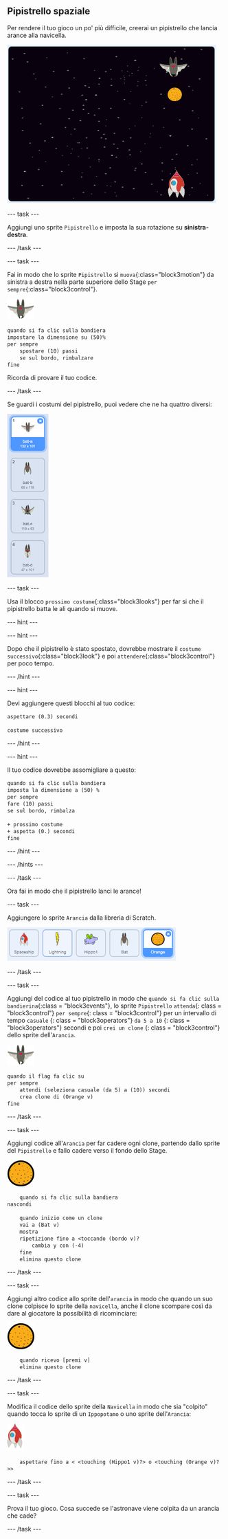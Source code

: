 ## Pipistrello spaziale

Per rendere il tuo gioco un po' più difficile, creerai un pipistrello che lancia arance alla navicella.

![un pipistrello che lancia un'arancia all'astronave](images/bat-oranges.png)

\--- task \---

Aggiungi uno sprite `Pipistrello` e imposta la sua rotazione su **sinistra-destra**.

\--- /task \---

\--- task \---

Fai in modo che lo sprite `Pipistrello` si `muova`{:class="block3motion"} da sinistra a destra nella parte superiore dello Stage `per sempre`{:class="block3control"}.

![sprite pipistrello](images/bat-sprite.png)

```blocks3
quando si fa clic sulla bandiera
impostare la dimensione su (50)%
per sempre
    spostare (10) passi
    se sul bordo, rimbalzare
fine
```

Ricorda di provare il tuo codice.

\--- /task \---

Se guardi i costumi del pipistrello, puoi vedere che ne ha quattro diversi:

![screenshot](images/invaders-bat-costume.png)

\--- task \---

Usa il blocco `prossimo costume`{:class="block3looks"} per far si che il pipistrello batta le ali quando si muove.

\--- hint \---

\--- hint \---

Dopo che il pipistrello è stato spostato, dovrebbe mostrare il `costume successivo`{:class="block3look"} e poi `attendere`{:class="block3control"} per poco tempo.

\--- /hint \---

\--- hint \---

Devi aggiungere questi blocchi al tuo codice:

```blocks3
aspettare (0.3) secondi

costume successivo
```

\--- /hint \---

\--- hint \---

Il tuo codice dovrebbe assomigliare a questo:

```blocks3
quando si fa clic sulla bandiera
imposta la dimensione a (50) %
per sempre
fare (10) passi
se sul bordo, rimbalza

+ prossimo costume
+ aspetta (0.) secondi
fine
```

\--- /hint \---

\--- /hints \---

\--- /task \---

Ora fai in modo che il pipistrello lanci le arance!

\--- task \---

Aggiungere lo sprite `Arancia` dalla libreria di Scratch.

![screenshot](images/invaders-orange.png)

\--- /task \---

\--- task \---

Aggiungi del codice al tuo pipistrello in modo che `quando si fa clic sulla bandierina`{:class = "block3events"}, lo sprite `Pipistrello` `attenda`{: class = "block3control"} ` per sempre `{: class = "block3control"} per un intervallo di tempo `casuale` {: class = "block3operators"} `da 5 a 10` {: class = "block3operators"} secondi e poi ` crei un clone ` {: class = "block3control"} dello sprite dell'`Arancia`.

![sprite pipistrello](images/bat-sprite.png)

```blocks3
quando il flag fa clic su
per sempre
    attendi (seleziona casuale (da 5) a (10)) secondi
    crea clone di (Orange v)
fine
```

\--- /task \---

\--- task \---

Aggiungi codice all'`Arancia` per far cadere ogni clone, partendo dallo sprite del `Pipistrello` e fallo cadere verso il fondo dello Stage.

![sprite arancia](images/orange-sprite.png)

```blocks3
    quando si fa clic sulla bandiera
nascondi

    quando inizio come un clone
    vai a (Bat v)
    mostra
    ripetizione fino a <toccando (bordo v)?
        cambia y con (-4)
    fine
    elimina questo clone
```

\--- /task \---

\--- task \---

Aggiungi altro codice allo sprite dell'`arancia` in modo che quando un suo clone colpisce lo sprite della `navicella`, anche il clone scompare così da dare al giocatore la possibilità di ricominciare:

![sprite arancia](images/orange-sprite.png)

```blocks3
    quando ricevo [premi v]
    elimina questo clone
```

\--- /task \---

\--- task \---

Modifica il codice dello sprite della `Navicella` in modo che sia "colpito" quando tocca lo sprite di un `Ippopotamo` o uno sprite dell'`Arancia`:

![sprite razzo](images/rocket-sprite.png)

```blocks3
    aspettare fino a < <touching (Hippo1 v)?> o <touching (Orange v)?>>
```

\--- /task \---

\--- task \---

Prova il tuo gioco. Cosa succede se l'astronave viene colpita da un arancia che cade?

\--- /task \---